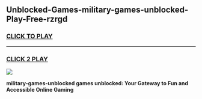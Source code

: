 
## Unblocked-Games-military-games-unblocked-Play-Free-rzrgd
<h3>
<a href="https://premium76.site?title=military-games-unblocked&ref=22A">CLICK TO PLAY</a></h3>
<hr>

<h3>
<a href="https://premium76.site?title=military-games-unblocked&ref=22A">CLICK 2 PLAY</a>
  
</h3>

<a href="https://premium76.site?title=military-games-unblocked&ref=22A"><img src="https://clearcache.store/games.png"></a>


**military-games-unblocked games unblocked: Your Gateway to Fun and Accessible Online Gaming**
